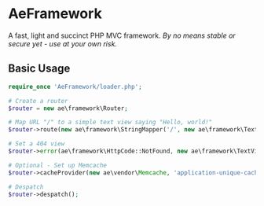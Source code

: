 AeFramework
===========

A fast, light and succinct PHP MVC framework. *By no means stable or secure yet - use at your own risk.*

Basic Usage
-----------

```php
require_once 'AeFramework/loader.php';

# Create a router
$router = new ae\framework\Router;

# Map URL "/" to a simple text view saying "Hello, world!"
$router->route(new ae\framework\StringMapper('/', new ae\framework\TextView('Hello, world!')));

# Set a 404 view
$router->error(ae\framework\HttpCode::NotFound, new ae\framework\TextView('File not found'));

# Optional - Set up Memcache
$router->cacheProvider(new ae\vendor\Memcache, 'application-unique-cache-key');

# Despatch
$router->despatch();
```

